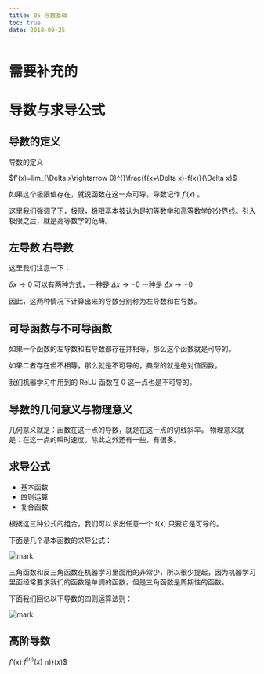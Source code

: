 ```yaml
---
title: 05 导数基础
toc: true
date: 2018-09-25
---
```

# 需要补充的

# 导数与求导公式


## 导数的定义

导数的定义

$f'(x)=lim_{\Delta x\rightarrow 0}^{}\frac{f(x+\Delta x)-f(x)}{\Delta x}$

如果这个极限值存在，就说函数在这一点可导，导数记作 $f'(x)$ 。

这里我们强调了下，极限，极限基本被认为是初等数学和高等数学的分界线。引入极限之后，就是高等数学的范畴。

## 左导数 右导数

这里我们注意一下：

$\delta x\rightarrow 0$ 可以有两种方式，一种是 $\Delta x\rightarrow -0$ 一种是 $\Delta x\rightarrow +0$

因此，这两种情况下计算出来的导数分别称为左导数和右导数。

## 可导函数与不可导函数

如果一个函数的左导数和右导数都存在并相等，那么这个函数就是可导的。

如果二者存在但不相等，那么就是不可导的，典型的就是绝对值函数。

我们机器学习中用到的 ReLU 函数在 0 这一点也是不可导的。

## 导数的几何意义与物理意义


几何意义就是：函数在这一点的导数，就是在这一点的切线斜率。
物理意义就是：在这一点的瞬时速度。除此之外还有一些，有很多。



## 求导公式

- 基本函数
- 四则运算
- 复合函数

根据这三种公式的组合，我们可以求出任意一个 f(x) 只要它是可导的。

下面是几个基本函数的求导公式：

![mark](http://pacdb2bfr.bkt.clouddn.com/blog/image/180929/f4II4i3Fgk.png?imageslim)

三角函数和反三角函数在机器学习里面用的非常少，所以很少提起，因为机器学习里面经常要求我们的函数是单调的函数，但是三角函数是周期性的函数。

下面我们回忆以下导数的四则运算法则：

![mark](http://pacdb2bfr.bkt.clouddn.com/blog/image/180929/35GBekI4BG.png?imageslim)



## 高阶导数


$f'(x)$
$f^{(n)}(x)$
n)}(x)$
